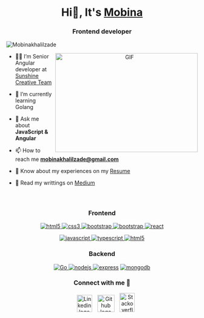 <h1 align="center">Hi👋, It's
<a target="_blank" href="">Mobina</a>
</h1>

<h3 align="center">Frontend developer</h3>

<p align="left">
<img src="https://komarev.com/ghpvc/?username=mobinakhalilzade" alt="Mobinakhalilzade" />
</p>

<a target="_blank" align="center">
  <img align="right" top="500" height="260" width="375" alt="GIF" src="https://media.giphy.com/media/BACNp4PYgXACSPujxi/giphy.gif">
</a>


- 👩‍💻 I’m Senior Angular developer at [Sunshine Creative Team](https://www.linkedin.com/company/sunshine-creative-team)
  
- 🌱 I’m currently learning Golang

- 💬 Ask me about **JavaScript & Angular**

- 📫 How to reach me **mobinakhalilzade@gmail.com**

- 📄 Know about my experiences on my [Resume](https://drive.google.com/file/d/17w01GAwFCKACeK3YYbeA1-C9bXeqWlZo/view?usp=share_link) 

- 📝 Read my writtings on [Medium](https://medium.com/@mobinaya) 

<br/>

<h2 align="center"><u><b>
<!-- Skills -->
</b></u></h2>

<h3 align="center">Frontend</h3>
<p align="center">
 
  <a href="https://www.w3.org/html/" target="_blank"> 
    <img src="https://img.shields.io/badge/html-E34F26.svg?style=for-the-badge&logo=html5&logoColor=white"
      alt="html5"/> 
  </a>
  <a href="https://www.w3schools.com/css/" target="_blank">
    <img src="https://img.shields.io/badge/css-1572B6.svg?style=for-the-badge&logo=css3&logoColor=white"
      alt="css3"/>
  </a>
      <a href="https://getbootstrap.com" target="_blank">
    <img src="https://img.shields.io/badge/bootstrap-7952B3.svg?style=for-the-badge&logo=bootstrap&logoColor=white"
      alt="bootstrap"/>
  </a>
      <a href="https://tailwindcss.com/" target="_blank">
    <img src="https://img.shields.io/badge/Tailwind_CSS-38B2AC?style=for-the-badge&logo=tailwind-css&logoColor=white"
      alt="bootstrap"/>
  </a>

   <a href="https://reactjs.org/" target="_blank"> 
    <img src="https://img.shields.io/badge/reactjs-61DAFB.svg?style=for-the-badge&logo=react&logoColor=black"
      alt="react"/> 
  </a>
</p>

<p align="center">
   <a href="https://developer.mozilla.org/en-US/docs/Web/JavaScript" target="_blank"> 
    <img src="https://img.shields.io/badge/Javascript-F7DF1E.svg?style=for-the-badge&logo=javascript&logoColor=black"
      alt="javascript"/> 
  </a>
  <a href="https://www.typescriptlang.org/" target="_blank"> 
    <img src="https://img.shields.io/badge/typescript-3178C6.svg?style=for-the-badge&logo=typescript&logoColor=white"
      alt="typescript"/>
  </a>
  <a href="https://angular.io/docs" target="_blank"> 
    <img src="https://img.shields.io/badge/Angular-DD0031?style=for-the-badge&logo=angular&logoColor=white"
      alt="html5"/> 
  </a>
  </p>

 <h3 align="center">Backend</h3>
<p align="center">

  <a href="https://golang.org" target="_blank">
  <img src="https://img.shields.io/badge/Go-00ADD8?style=for-the-badge&logo=go&logoColor=white"
    alt="Go"/>
</a>
  <a href="https://nodejs.org" target="_blank">
    <img src="https://img.shields.io/badge/node.js-339933.svg?style=for-the-badge&logo=nodedotjs&logoColor=white"
      alt="nodejs"/>
  </a>
  <a href="https://expressjs.com" target="_blank">
    <img src="https://img.shields.io/badge/express-000000.svg?style=for-the-badge&logo=express&logoColor=white"
      alt="express" /></a>
  <a href="https://www.mongodb.com/" target="_blank">
    <img src="https://img.shields.io/badge/mongodb-47A248.svg?style=for-the-badge&logo=mongodb&logoColor=white"
      alt="mongodb"/>
  </a>
</p> 

<h3 align="center" > Connect with me 🤝 </h3>

<p align="center">

 <div align="center"  class="icons-social" style="margin-left: 10px;">
        <a style="margin-left: 10px;"  target="_blank" href="https://www.linkedin.com/in/mobina-khalilzade/">
			<img width="40" height="45" src="https://olc-wordpress-assets.s3.amazonaws.com/uploads/2020/05/linkedin-icon.png"
            alt="Linkedin logo"></a>
        <a style="margin-left: 10px;" target="_blank" href="https://github.com/mobinakhalilzade">
		<img width="45" height="45" src="https://cdn-icons-png.flaticon.com/512/25/25231.png" alt="Github logo"></a>
		<a style="margin-left: 10px;" target="_blank" href="https://stackoverflow.com/users/11771605/mobina-khalilzade">
				<img width="40" height="50" src="https://upload.wikimedia.org/wikipedia/commons/thumb/e/ef/Stack_Overflow_icon.svg/768px-Stack_Overflow_icon.svg.png" alt="Stackoverflow logo"></a>
      </div>
</p>

